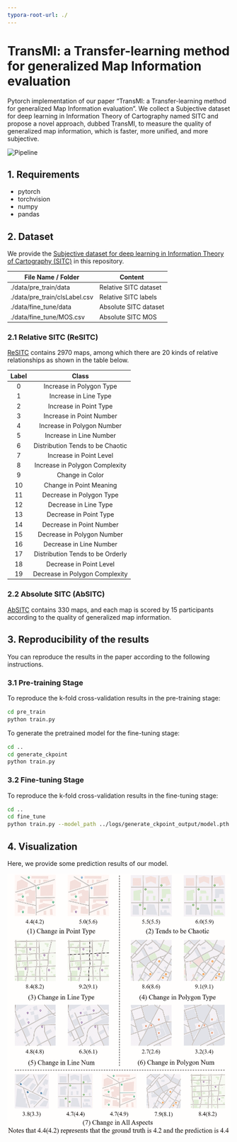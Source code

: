 ```yaml
---
typora-root-url: ./
---
```


# TransMI: a Transfer-learning method for generalized Map Information evaluation

Pytorch implementation of our paper “TransMI: a Transfer-learning method for generalized Map Information evaluation”. We collect a Subjective dataset for deep learning in Information Theory of Cartography named SITC and propose a novel approach, dubbed TransMI, to measure the quality of generalized map information, which is faster, more unified, and more subjective.

![Pipeline](/assets/pipeline.png)

## 1. Requirements
- pytorch
- torchvision
- numpy
- pandas

## 2. Dataset
We provide the [Subjective dataset for deep learning in Information Theory of Cartography (SITC)](./data/) in this repository.

| File Name / Folder            | Content               |
| ----------------------------- | --------------------- |
| ./data/pre_train/data         | Relative SITC dataset |
| ./data/pre_train/clsLabel.csv | Relative SITC labels  |
| ./data/fine_tune/data         | Absolute SITC dataset |
| ./data/fine_tune/MOS.csv      | Absolute SITC MOS     |

### 2.1 Relative SITC (ReSITC)

[ReSITC](./data/pre_train/) contains 2970 maps, among which there are 20 kinds of relative relationships as shown in the table below.

| Label |              Class               |
| :---: | :------------------------------: |
|   0   |     Increase in Polygon Type     |
|   1   |      Increase in Line Type       |
|   2   |      Increase in Point Type      |
|   3   |     Increase in Point Number     |
|   4   |    Increase in Polygon Number    |
|   5   |     Increase in Line Number      |
|   6   | Distribution Tends to be Chaotic |
|   7   |     Increase in Point Level      |
|   8   |  Increase in Polygon Complexity  |
|   9   |         Change in Color          |
|  10   |     Change in Point Meaning      |
|  11   |     Decrease in Polygon Type     |
|  12   |      Decrease in Line Type       |
|  13   |      Decrease in Point Type      |
|  14   |     Decrease in Point Number     |
|  15   |    Decrease in Polygon Number    |
|  16   |     Decrease in Line Number      |
|  17   | Distribution Tends to be Orderly |
|  18   |     Decrease in Point Level      |
|  19   |  Decrease in Polygon Complexity  |

### 2.2 Absolute SITC (AbSITC)

[AbSITC](./data/fine_tune/) contains 330 maps, and each map is scored by 15 participants according to the quality of generalized map information.

## 3. Reproducibility of the results

You can reproduce the results in the paper according to the following instructions. 

### 3.1 Pre-training Stage

To reproduce the k-fold cross-validation results in the pre-training stage:

```bash
cd pre_train
python train.py
```

To generate the pretrained model for the fine-tuning stage:

```bash
cd ..
cd generate_ckpoint
python train.py
```

### 3.2 Fine-tuning Stage

To reproduce the k-fold cross-validation results in the fine-tuning stage:

```bash
cd ..
cd fine_tune
python train.py --model_path ../logs/generate_ckpoint_output/model.pth --model_id 1
```

## 4. Visualization

Here, we provide some prediction results of our model.

![Visualization](assets\Visualization.png)
